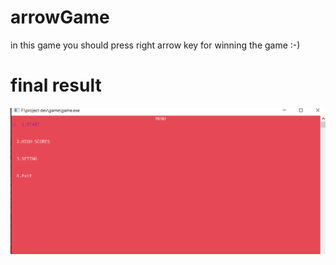 # arrowGame
in this game you should press right arrow key for winning the game :-)

# final result
![Alt text](./finalResult.gif?raw=true "Title")
